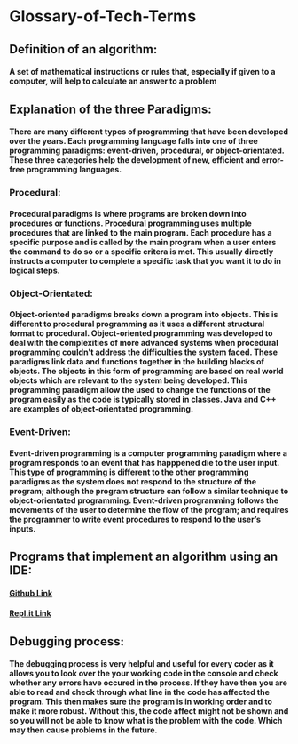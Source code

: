 # Glossary-of-Tech-Terms

## Definition of an algorithm:
#### A set of mathematical instructions or rules that, especially if given to a computer, will help to calculate an answer to a problem 


## Explanation of the three Paradigms:
#### There are many different types of programming that have been developed over the years. Each programming language falls into one of three programming paradigms: event-driven, procedural, or object-orientated. These three categories help the development of new, efficient and error-free programming languages.
### Procedural:
#### Procedural paradigms is where programs are broken down into procedures or functions. Procedural programming uses multiple procedures that are linked to the main program. Each procedure has a specific purpose and is called by the main program when a user enters the command to do so or a specific critera is met. This usually directly instructs a computer to complete a specific task that you want it to do in logical steps.

### Object-Orientated:
#### Object-oriented paradigms breaks down a program into objects. This is different to procedural programming as it uses a different structural format to procedural. Object-oriented programming was developed to deal with the complexities of more advanced systems when procedural programming couldn't address the difficulties the system faced. These paradigms link data and functions together in the building blocks of objects. The objects in this form of programming are based on real world objects which are relevant to the system being developed. This programming paradigm allow the used to change the functions of the program easily as the code is typically stored in classes. Java and C++ are examples of object-orientated programming.

### Event-Driven:
#### Event-driven programming is a computer programming paradigm where a program responds to an event that has happpened die to the user input. This type of programming is different to the other programming paradigms as the system does not respond to the structure of the program; although the program structure can follow a similar technique to object-orientated programming. Event-driven programming follows the movements of the user to determine the flow of the program; and requires the programmer to write event procedures to respond to the user’s inputs. 

## Programs that implement an algorithm using an IDE:
#### [Github Link](https://github.com/kap14275819/Card-game-Project-2/blob/master/card%20game) 
#### [Repl.it Link](https://repl.it/@kap14275819/card-game)

## Debugging process:
#### The debugging process is very helpful and useful for every coder as it allows you to look over the your working code in the console and check whether any errors have occured in the process. If they have then you are able to read and check through what line in the code has affected the program. This then makes sure the program is in working order and to make it more robust. Without this, the code affect might not be shown and so you will not be able to know what is the problem with the code. Which may then cause problems in the future.



